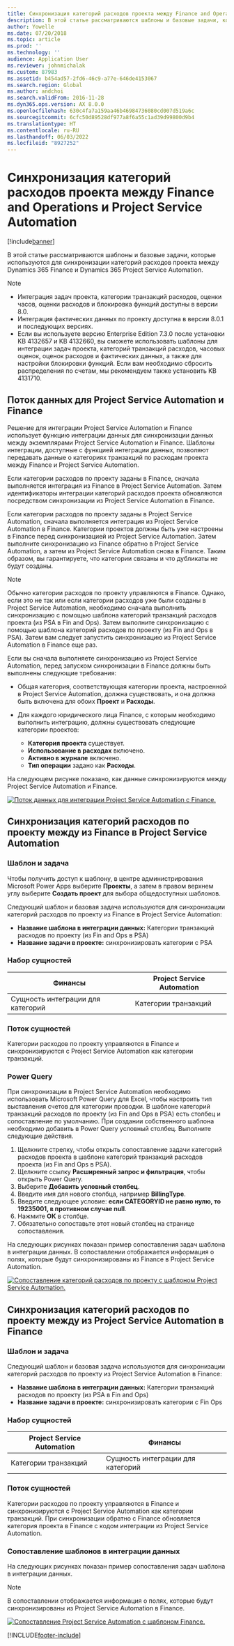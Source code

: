 ```yaml
---
title: Синхронизация категорий расходов проекта между Finance and Operations и Project Service Automation
description: В этой статье рассматриваются шаблоны и базовые задачи, которые используются для синхронизации категорий расходов проекта между Microsoft Dynamics 365 Finance и Dynamics 365 Project Service Automation.
author: Yowelle
ms.date: 07/20/2018
ms.topic: article
ms.prod: ''
ms.technology: ''
audience: Application User
ms.reviewer: johnmichalak
ms.custom: 87983
ms.assetid: b454ad57-2fd6-46c9-a77e-646de4153067
ms.search.region: Global
ms.author: andchoi
ms.search.validFrom: 2016-11-28
ms.dyn365.ops.version: AX 8.0.0
ms.openlocfilehash: 630c4fa7a159aa46b46984736080cd007d519a6c
ms.sourcegitcommit: 6cfc50d89528df977a8f6a55c1ad39d99800d9b4
ms.translationtype: HT
ms.contentlocale: ru-RU
ms.lasthandoff: 06/03/2022
ms.locfileid: "8927252"
---
```

# <a name="synchronize-project-expense-categories-between-finance-and-operations-and-project-service-automation"></a>Синхронизация категорий расходов проекта между Finance and Operations и Project Service Automation

[!include[banner](../includes/banner.md)]

В этой статье рассматриваются шаблоны и базовые задачи, которые используются для синхронизации категорий расходов проекта между Dynamics 365 Finance и Dynamics 365 Project Service Automation.

> [!NOTE]
> - Интеграция задач проекта, категории транзакций расходов, оценки часов, оценки расходов и блокировка функций доступны в версии 8.0.
> - Интеграция фактических данных по проекту доступна в версии 8.0.1 и последующих версиях.
> - Если вы используете версию Enterprise Edition 7.3.0 после установки KB 4132657 и KB 4132660, вы сможете использовать шаблоны для интеграции задач проекта, категорий транзакций расходов, часовых оценок, оценок расходов и фактических данных, а также для настройки блокировки функций. Если вам необходимо сбросить распределения по счетам, мы рекомендуем также установить KB 4131710.

## <a name="data-flow-for-project-service-automation-and-finance"></a>Поток данных для Project Service Automation и Finance

Решение для интеграции Project Service Automation и Finance использует функцию интеграции данных для синхронизации данных между экземплярами Project Service Automation и Finance. Шаблоны интеграции, доступные с функцией интеграции данных, позволяют передавать данные о категориях транзакций по расходам проекта между Finance и Project Service Automation.

Если категории расходов по проекту заданы в Finance, сначала выполняется интеграция из Finance в Project Service Automation. Затем идентификаторы интеграции категорий расходов проекта обновляются посредством синхронизации из Project Service Automation в Finance.

Если категории расходов по проекту заданы в Project Service Automation, сначала выполняется интеграция из Project Service Automation в Finance. Категории проектов должны быть уже настроены в Finance перед синхронизацией из Project Service Automation. Затем выполните синхронизацию из Finance обратно в Project Service Automation, а затем из Project Service Automation снова в Finance. Таким образом, вы гарантируете, что категории связаны и что дубликаты не будут созданы.

> [!NOTE]
> Обычно категории расходов по проекту управляются в Finance. Однако, если это не так или если категории расходов уже были созданы в Project Service Automation, необходимо сначала выполнить синхронизацию с помощью шаблона категорий транзакций расходов проекта (из PSA в Fin and Ops). Затем выполните синхронизацию с помощью шаблона категорий расходов по проекту (из Fin and Ops в PSA). Затем вам следует запустить синхронизацию из Project Service Automation в Finance еще раз.
>
> Если вы сначала выполняете синхронизацию из Project Service Automation, перед запуском синхронизации в Finance должны быть выполнены следующие требования:
>
> - Общая категория, соответствующая категории проекта, настроенной в Project Service Automation, должна существовать, и она должна быть включена для обоих **Проект** и **Расходы**.
> - Для каждого юридического лица Finance, с которым необходимо выполнить интеграцию, должны существовать следующие категории проектов:
>
>     - **Категория проекта** существует. 
>     - **Использование в расходах** включено.
>     - **Активно в журнале** включено.
>     - **Тип операции** задано как **Расходы**.

На следующем рисунке показано, как данные синхронизируются между Project Service Automation и Finance.

[![Поток данных для интеграции Project Service Automation с Finance.](./media/ProjectExpenseCategoriesFlow.png)](./media/ProjectExpenseCategoriesFlow.png)

## <a name="project-expense-category-synchronization-from-finance-to-project-service-automation"></a>Синхронизация категорий расходов по проекту между из Finance в Project Service Automation

### <a name="template-and-task"></a>Шаблон и задача

Чтобы получить доступ к шаблону, в центре администрирования Microsoft Power Apps выберите **Проекты**, а затем в правом верхнем углу выберите **Создать проект** для выбора общедоступных шаблонов.

Следующий шаблон и базовая задача используются для синхронизации категорий расходов по проекту из Finance в Project Service Automation:

- **Название шаблона в интеграции данных:** Категории транзакций расходов по проекту (из Fin and Ops в PSA)
- **Название задачи в проекте:** синхронизировать категории с PSA

### <a name="entity-set"></a>Набор сущностей

| Финансы                           | Project Service Automation |
|-----------------------------------|----------------------------|
| Сущность интеграции для категорий | Категории транзакций     |

### <a name="entity-flow"></a>Поток сущностей

Категории расходов по проекту управляются в Finance и синхронизируются с Project Service Automation как категории транзакций.

### <a name="power-query"></a>Power Query

При синхронизации в Project Service Automation необходимо использовать Microsoft Power Query для Excel, чтобы настроить тип выставления счетов для категории проводки. В шаблоне категорий транзакций расходов по проекту (из Fin and Ops в PSA) есть столбец и сопоставление по умолчанию. При создании собственного шаблона необходимо добавить в Power Query условный столбец. Выполните следующие действия.

1. Щелкните стрелку, чтобы открыть сопоставление задачи категорий расходов проекта в шаблоне категорий транзакций расходов проекта (из Fin and Ops в PSA).
2. Щелкните ссылку **Расширенный запрос и фильтрация**, чтобы открыть Power Query.
2. Выберите **Добавить условный столбец**.
3. Введите имя для нового столбца, например **BillingType**.
4. Введите следующее условие: **если CATEGORYID не равно нулю, то 19235001, в противном случае null**.
5. Нажмите **ОК** в столбце.
6. Обязательно сопоставьте этот новый столбец на странице сопоставления.

На следующих рисунках показан пример сопоставления задач шаблона в интеграции данных. В сопоставлении отображается информация о полях, которые будут синхронизированы из Finance в Project Service Automation.

[![Сопоставление категорий расходов по проекту с шаблоном Project Service Automation.](./media/ProjectExpenseCategoriesToPSAMapping.jpg)](./media/ProjectExpenseCategoriesToPSAMapping.jpg)

## <a name="project-expense-category-synchronization-from-project-service-automation-to-finance"></a>Синхронизация категорий расходов по проекту между из Project Service Automation в Finance

### <a name="template-and-task"></a>Шаблон и задача

Следующий шаблон и базовая задача используются для синхронизации категорий расходов по проекту из Project Service Automation в Finance:

- **Название шаблона в интеграции данных:** Категории транзакций расходов по проекту (из PSA в Fin and Ops)
- **Название задачи в проекте:** синхронизировать категории с Fin Ops

### <a name="entity-set"></a>Набор сущностей

| Project Service Automation | Финансы                           |
|----------------------------|-----------------------------------|
| Категории транзакций     | Сущность интеграции для категорий |

### <a name="entity-flow"></a>Поток сущностей

Категории расходов по проекту управляются в Finance и синхронизируются с Project Service Automation как категории транзакций. При синхронизации обратно с Finance обновляется категория проекта в Finance с кодом интеграции из Project Service Automation.

### <a name="template-mapping-in-data-integration"></a>Сопоставление шаблонов в интеграции данных

На следующих рисунках показан пример сопоставления задач шаблона в интеграции данных.

> [!NOTE]
> В сопоставлении отображается информация о полях, которые будут синхронизированы из Project Service Automation в Finance.

[![Сопоставление Project Service Automation с шаблоном Finance.](./media/ProjectExpenseCategoriesToFinOpsMapping.jpg)](./media/ProjectExpenseCategoriesToFinOpsMapping.jpg)


[!INCLUDE[footer-include](../includes/footer-banner.md)]